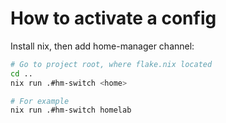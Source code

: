 # How to activate a config

Install nix, then add home-manager channel:

```bash
# Go to project root, where flake.nix located
cd ..
nix run .#hm-switch <home>

# For example
nix run .#hm-switch homelab
```
